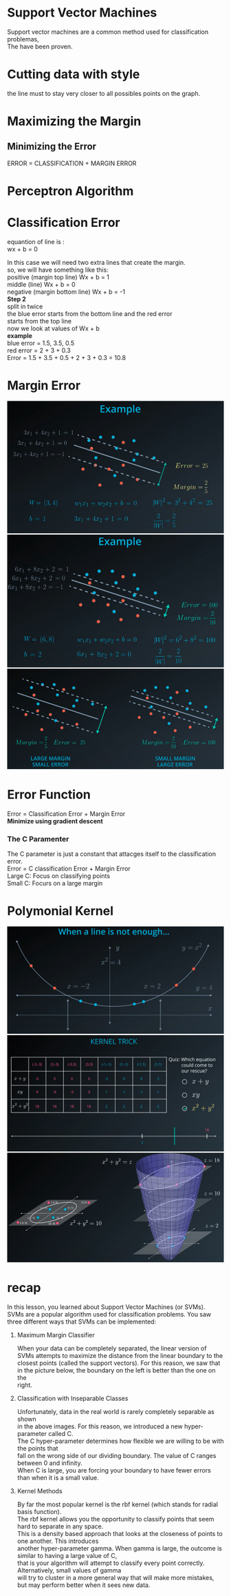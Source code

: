 # Support Vector Machines

<p>
    Support vector machines are a common method used for classification problemas,<br>
    The have been proven.
</p>

# Cutting data with style
<p>
 the line must to stay very closer to all possibles points on the graph.
</p>

# Maximizing the Margin
<h2> Minimizing the Error </h2>
<p>
    ERROR = CLASSIFICATION + MARGIN ERROR
</p>

# Perceptron Algorithm

# Classification Error
<div>
    <p> equantion of line is :<br>
        wx + b = 0
    </p>
    <p>
        In this case we will need two extra lines that create the margin.<br>
        so, we will have something like this:<br>
        positive (margin top line)      Wx + b = 1 <br>
        middle  (line)                  Wx + b = 0  <br>
        negative  (margin bottom line)  Wx + b = -1 <br>
        <b>Step 2</b><br>
        split in twice <br>
        the blue error starts from the bottom line and the red error<br>
        starts from the top line<br>
        now we look at values of Wx + b<br>
        <b> example </b><br>
        blue error = 1.5, 3.5, 0.5 <br>
        red error  = 2 + 3 + 0.3 <br>
        Error = 1.5 + 3.5 + 0.5 + 2 + 3 + 0.3 = 10.8
    </p>
</div>

# Margin Error

<div>
    <img style="width:auto;" src="img/margin_error.png" alt="margin_error" >
    <img style="width:auto;" src="img/margin_error1.png" alt="margin_error1" >
    <img style="width:auto;" src="img/margin_error2.png" alt="margin_error2" >
</div>

# Error Function
<div>
    <p>
        Error = Classification Error + Margin Error<br>
        <b>Minimize using gradient descent</b>
    </p>
    <h3> The C Paramenter </h3>
    <p> 
    The C parameter is just a constant that attacges itself to the classification error.<br>
    Error = C classification Error + Margin Error<br>
    Large C: Focus on classifying points<br>
    Small C: Focurs on a large margin<br>
    </p>
</div>

# Polymonial Kernel

<div>
    <img style="width:auto;" src="img/kernel_trick.png" alt="kernel_trick" >
    <img style="width:auto;" src="img/kernel_trick1.png" alt="kernel_trick1" >
    <img style="width:auto;" src="img/kernel_trick2.png" alt="kernel_trick2" >
</div>

# recap

<div>
    <p>
        In this lesson, you learned about Support Vector Machines (or SVMs).<br>
        SVMs are a popular algorithm used for classification problems. You saw <br>
        three different ways that SVMs can be implemented:</p>
    <ol>
        <li> Maximum Margin Classifier </li>
        <p>
            When your data can be completely separated, the linear version of <br>
            SVMs attempts to maximize the distance from the linear boundary to the <br>
            closest points (called the support vectors). For this reason, we saw that <br>
            in the picture below, the boundary on the left is better than the one on the <br>
            right.
        </p>
        <li> Classification with Inseparable Classes </li>
        <p>
            Unfortunately, data in the real world is rarely completely separable as shown<br>
            in the above images. For this reason, we introduced a new hyper-parameter called C.<br>
            The C hyper-parameter determines how flexible we are willing to be with the points that<br>
            fall on the wrong side of our dividing boundary. The value of C ranges between 0 and infinity.<br>
            When C is large, you are forcing your boundary to have fewer errors than when it is a small value.
        </p>
        <li> Kernel Methods </li>
        <p>
            By far the most popular kernel is the rbf kernel (which stands for radial basis function). <br>
            The rbf kernel allows you the opportunity to classify points that seem hard to separate in any space. <br>
            This is a density based approach that looks at the closeness of points to one another. This introduces<br>
            another hyper-parameter gamma. When gamma is large, the outcome is similar to having a large value of C, <br>
            that is your algorithm will attempt to classify every point correctly. Alternatively, small values of gamma <br>
            will try to cluster in a more general way that will make more mistakes, but may perform better when it sees new data.
        <p>
    <ol>
</div>
